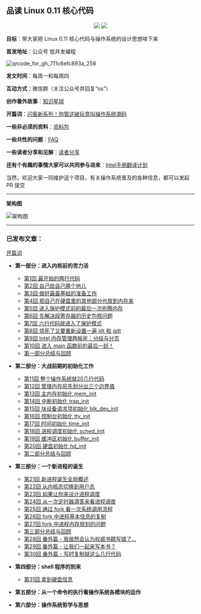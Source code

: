 ## 品读 Linux 0.11 核心代码

<p align='center'>
<a href="https://www.github.com/sunym1993" target="_blank"><img src="https://img.shields.io/badge/作者-闪客sun-2277cc.svg?style=flat-square&logo=GitHub"></a>
<a href="https://user-images.githubusercontent.com/25787738/141248489-c7dc20c1-cc5d-4a2d-bb5d-b5d8f9182058.jpg" target="_blank"><img src="https://img.shields.io/badge/公众号-低并发编程-009977.svg?style=flat-square&logo=WeChat"></a>
</p>

**目标**：带大家把 Linux 0.11 核心代码与操作系统的设计思想啃下来

**首发地址**：公众号 低并发编程

![qrcode_for_gh_711c6efc893a_258](https://user-images.githubusercontent.com/25787738/141248489-c7dc20c1-cc5d-4a2d-bb5d-b5d8f9182058.jpg)

**发文时间**：每周一和每周四

**互动方式**：微信群（关注公众号并回复“os”）

**创作番外故事**：[知识星球](https://mp.weixin.qq.com/s/NFUgJ4-hIyrs1sQr8AUCvA)

**开篇词**：[闪客新系列！你管这破玩意叫操作系统源码](https://mp.weixin.qq.com/s/tvbkGLfhDq03xxM-FZ4zuA)

**一些非必须的资料**：[资料包](https://github.com/sunym1993/flash-linux0.11-talk/tree/main/%E4%B8%80%E4%BA%9B%E9%9D%9E%E5%BF%85%E8%A6%81%E7%9A%84%E8%B5%84%E6%96%99)

**一些共性的问题**：[FAQ](https://github.com/sunym1993/flash-linux0.11-talk/tree/main/FAQ)

**一些读者分享和见解**：[读者分享](https://github.com/sunym1993/flash-linux0.11-talk/tree/main/%E8%AF%BB%E8%80%85%E5%88%86%E4%BA%AB)

**还有个有趣的事情大家可以共同参与进来**：[Intel手册翻译计划](https://github.com/sunym1993/flash-linux0.11-talk/tree/main/Intel%20%E6%89%8B%E5%86%8C%E4%B8%AD%E6%96%87%E7%89%88)

当然，欢迎大家一同维护这个项目，有关操作系统普及的各种信息，都可以发起 PR 提交

---

**架构图**

![架构图](https://user-images.githubusercontent.com/25787738/141248934-7b48b96c-dbb6-4f9e-a438-6f6f414c8113.png)

---

### 已发布文章：

[开篇词](https://mp.weixin.qq.com/s/tvbkGLfhDq03xxM-FZ4zuA)

* **第一部分：进入内核前的苦力活**

   * [第1回 最开始的两行代码](https://mp.weixin.qq.com/s/LIsqRX51W7d_yw-HN-s2DA)
   * [第2回 自己给自己挪个地儿](https://mp.weixin.qq.com/s/U-txDYt0YqLh5EeFOcB4NQ)
   * [第3回 做好最最基础的准备工作](https://mp.weixin.qq.com/s/90QBJ-lP_-du2qQJxNF-Fw)
   * [第4回 把自己在硬盘里的其他部分也放到内存来](https://mp.weixin.qq.com/s/hStc-y-sabP-KwJUDUesTw)
   * [第5回 进入保护模式前的最后一次折腾内存](https://mp.weixin.qq.com/s/5s_nmrWRZbA_4mkNKOQ2Cg)
   * [第6回 先解决段寄存器的历史包袱问题](https://mp.weixin.qq.com/s/p1a6QxYZyMpJF__uBSE1Kg)
   * [第7回 六行代码就进入了保护模式](https://mp.weixin.qq.com/s/S5zarr9BmLhUHAmdmeNypA)
   * [第8回 烦死了又要重新设置一遍 idt 和 gdt](https://mp.weixin.qq.com/s/ssQKFMehxZxWT9i6mdRtXg)
   * [第9回 Intel 内存管理两板斧：分段与分页](https://mp.weixin.qq.com/s/q2wU9IbX54t_GAuc9V5r7A)
   * [第10回 进入 main 函数前的最后一跃！](https://mp.weixin.qq.com/s/ISyaX5zPWRw_d-9zvZUPUg)
   * [第一部分总结与回顾](https://mp.weixin.qq.com/s/8bP3feeF_A13j7ysWur_JQ)

* **第二部分：大战前期的初始化工作**

   * [第11回 整个操作系统就20几行代码](https://mp.weixin.qq.com/s/kYBrMgHt7C9EmAcwJIPIxg)
   * [第12回 管理内存前先划分出三个边界值](https://mp.weixin.qq.com/s/eoBFcgm0QrHOVi_WoS7PwA)
   * [第13回 主内存初始化 mem_init](https://mp.weixin.qq.com/s/_rTmjHIDCV9ADiJlfo5B3g)
   * [第14回 中断初始化 trap_init](https://mp.weixin.qq.com/s/sFp_388qRncB-jpJeRzCGQ)
   * [第15回 块设备请求项初始化 blk_dev_init](https://mp.weixin.qq.com/s/pIbVY1XPCktxGogc4lI1Bw)
   * [第16回 控制台初始化 tty_init](https://mp.weixin.qq.com/s/yIrzEWUUuZC9OsiuU_lOaw)
   * [第17回 时间初始化 time_init](https://mp.weixin.qq.com/s/y26MMfj8pP5PmbKDZBT5-A)
   * [第18回 进程调度初始化 sched_init](https://mp.weixin.qq.com/s/j4FYWUSX_2gpDb_h4vEFqQ)
   * [第19回 缓冲区初始化 buffer_init](https://mp.weixin.qq.com/s/X8BSbf1qShS11_fzfyOhTg)
   * [第20回 硬盘初始化 hd_init](https://mp.weixin.qq.com/s/803C9jHxIe42i9BrNzEvPA)
   * [第二部分总结与回顾](https://mp.weixin.qq.com/s/Hf9B1ww1wFxiUDkWb0obeQ)

* **第三部分：一个新进程的诞生**

   * [第21回 新进程诞生全局概述](https://mp.weixin.qq.com/s/H_OCZ2ZtGHWHge_rYKCkJw)
   * [第22回 从内核态切换到用户态](https://mp.weixin.qq.com/s/AVl6R2N9d_sldkhfvC6aEw)
   * [第23回 如果让你来设计进程调度](https://mp.weixin.qq.com/s/Sf9vV7RCnVDlBKXx5jXs1Q)
   * [第24回 从一次定时器滴答来看进程调度](https://mp.weixin.qq.com/s/yFre8Qv_ZCtjRkTS49n6rw)
   * [第25回 通过 fork 看一次系统调用流程](https://mp.weixin.qq.com/s/rYBSH_AZDwgc8knSKDSSxA)
   * [第26回 fork 中进程基本信息的复制](https://mp.weixin.qq.com/s/8cy-xX3ekeqHelrFcYFkvw)
   * [第27回 fork 中进程内存规划的问题](https://mp.weixin.qq.com/s/d2pHFSbTLb-nv2C_RfKlVA)
   * [第三部分总结与回顾](http://mp.weixin.qq.com/s?__biz=Mzk0MjE3NDE0Ng==&mid=2247501947&idx=1&sn=cb94f53c75d674d30fb4903778c74c08&chksm=c2c5b2d6f5b23bc027d9652d3e9949e55fd3b101beb87f6f80dd77d8233c0b51bede73edad46&scene=21#wechat_redirect)
   * [第28回 番外篇 - 我居然会认为权威书籍写错了...](http://mp.weixin.qq.com/s?__biz=Mzk0MjE3NDE0Ng==&mid=2247500507&idx=1&sn=a7863ac6144a1fce942a91a9d573ef1a&chksm=c2c5b876f5b23160502f3d1e7a7d00ad43231aa49eea9809e063f010d65846c512ec87e752a0&scene=21#wechat_redirect)
   * [第29回 番外篇 - 让我们一起来写本书？](http://mp.weixin.qq.com/s?__biz=Mzk0MjE3NDE0Ng==&mid=2247501692&idx=1&sn=e68f273d16fbf4c1ccd30f7b4eb0943d&chksm=c2c5bdd1f5b234c7518f9ffa77b45491919bbcc9bf5a0db8056b0c7288c0515144009216aa01&scene=21#wechat_redirect)
   * [第30回 番外篇 - 写时复制就这么几行代码](http://mp.weixin.qq.com/s?__biz=Mzk0MjE3NDE0Ng==&mid=2247502033&idx=1&sn=1acfd8b7f4c805906ecd51c33d0010eb&chksm=c2c5b27cf5b23b6a41051c7f93407afc97094a4b0a36ea050616778f4d072f074602f98983b2&scene=21#wechat_redirect)

* **第四部分：shell 程序的到来**

   * [第31回 拿到硬盘信息](https://mp.weixin.qq.com/s?__biz=Mzk0MjE3NDE0Ng==&mid=2247502161&idx=1&sn=219186a1e587f40308515852d293aaf4&chksm=c2c5b3fcf5b23aead170092d4042abd54b272694cbaac3f750eb3adea584ee29653c72ad2915&token=1536500380&lang=zh_CN#rd)

* **第五部分：从一个命令的执行看操作系统各模块的运作**

* **第六部分：操作系统哲学与思想**
